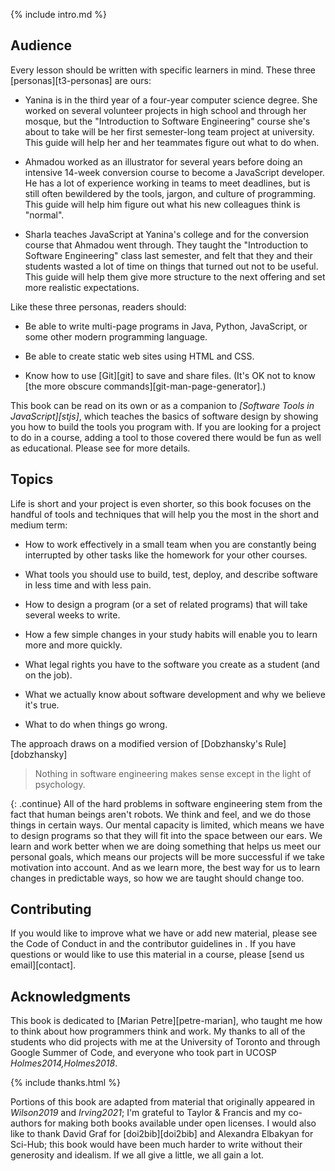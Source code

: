 ---
---

{% include intro.md %}

## Audience

Every lesson should be written with specific learners in mind.  These three
[personas][t3-personas] are ours:

-   Yanina is in the third year of a four-year computer science degree. She worked
    on several volunteer projects in high school and through her mosque, but the
    "Introduction to Software Engineering" course she's about to take will be her
    first semester-long team project at university. This guide will help her and
    her teammates figure out what to do when.

-   Ahmadou worked as an illustrator for several years before doing an intensive
    14-week conversion course to become a JavaScript developer. He has a lot of
    experience working in teams to meet deadlines, but is still often bewildered
    by the tools, jargon, and culture of programming. This guide will help him
    figure out what his new colleagues think is "normal".

-   Sharla teaches JavaScript at Yanina's college and for the conversion course
    that Ahmadou went through. They taught the "Introduction to Software
    Engineering" class last semester, and felt that they and their students
    wasted a lot of time on things that turned out not to be useful. This guide
    will help them give more structure to the next offering and set more
    realistic expectations.

Like these three personas, readers should:

-   Be able to write multi-page programs in Java, Python, JavaScript, or some
    other modern programming language.

-   Be able to create static web sites using HTML and CSS.

-   Know how to use [Git][git] to save and share files. (It's OK not to know
    [the more obscure commands][git-man-page-generator].)

This book can be read on its own or as a companion to *[Software Tools in JavaScript][stjs]*,
which teaches the basics of software design by showing you
how to build the tools you program with.
If you are looking for a project to do in a course,
adding a tool to those covered there would be fun as well as educational.
Please see <span x="conclusion"></span> for more details.

## Topics

Life is short and your project is even shorter, so this book focuses on the
handful of tools and techniques that will help you the most in the short and
medium term:

-   How to work effectively in a small team when you are constantly being
    interrupted by other tasks like the homework for your other courses.

-   What tools you should use to build, test, deploy, and describe software
    in less time and with less pain.

-   How to design a program (or a set of related programs) that will take
    several weeks to write.

-   How a few simple changes in your study habits will enable you to learn more
    and more quickly.

-   What legal rights you have to the software you create as a student (and on
    the job).

-   What we actually know about software development and why we believe it's
    true.

-   What to do when things go wrong.

The approach draws on a modified version of [Dobzhansky's Rule][dobzhansky]

<blockquote>

Nothing in software engineering makes sense except in the light of psychology.

</blockquote>

{: .continue}
All of the hard problems in software engineering stem from the fact that human
beings aren't robots. We think and feel, and we do those things in certain ways.
Our mental capacity is limited, which means we have to design programs so that
they will fit into the space between our ears. We learn and work better when we
are doing something that helps us meet our personal goals, which means our
projects will be more successful if we take motivation into account. And as we
learn more, the best way for us to learn changes in predictable ways, so how we
are taught should change too.

## Contributing

If you would like to improve what we have or add new material, please see the
Code of Conduct in <span x="conduct"></span> and the contributor guidelines in
<span x="contributing"></span>.  If you have questions or would like to use this
material in a course, please [send us email][contact].

## Acknowledgments

This book is dedicated to [Marian Petre][petre-marian], who taught me how to
think about how programmers think and work. My thanks to all of the students who
did projects with me at the University of Toronto and through Google Summer of
Code, and everyone who took part in UCOSP <cite>Holmes2014,Holmes2018</cite>.

{% include thanks.html %}

Portions of this book are adapted from material that originally appeared in
<cite>Wilson2019</cite> and <cite>Irving2021</cite>; I'm grateful to Taylor \&
Francis and my co-authors for making both books available under open licenses.
I would also like to thank David Graf for [doi2bib][doi2bib] and Alexandra
Elbakyan for Sci-Hub; this book would have been much harder to write without
their generosity and idealism.  If we all give a little, we all gain a lot.
